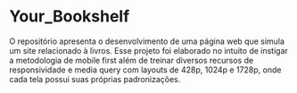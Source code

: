 # Your_Bookshelf
O repositório apresenta o desenvolvimento de uma página web que simula um site relacionado à livros.
Esse projeto foi elaborado no intuito de instigar a metodologia de mobile first além de treinar diversos recursos de responsividade e media query com layouts de 428p, 1024p e 1728p, onde cada tela possui suas próprias padronizações.

